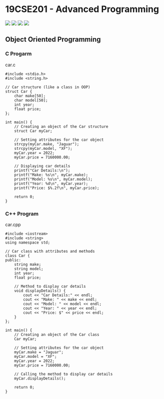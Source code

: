 # 19CSE201 - Advanced Programming
![](https://img.shields.io/badge/Batch-22CYS-lightgreen) ![](https://img.shields.io/badge/UG-blue) ![](https://img.shields.io/badge/Subject-AdP-blue)
![](https://img.shields.io/badge/-HPOJ-brown)

## Object Oriented Programming

### C Progarm

car.c
```
#include <stdio.h>
#include <string.h>

// Car structure (like a class in OOP)
struct Car {
    char make[50];
    char model[50];
    int year;
    float price;
};

int main() {
    // Creating an object of the Car structure
    struct Car myCar;
    
    // Setting attributes for the car object
    strcpy(myCar.make, "Jaguar");
    strcpy(myCar.model, "XF");
    myCar.year = 2022;
    myCar.price = 7160000.00;
    
    // Displaying car details
    printf("Car Details:\n");
    printf("Make: %s\n", myCar.make);
    printf("Model: %s\n", myCar.model);
    printf("Year: %d\n", myCar.year);
    printf("Price: $%.2f\n", myCar.price);

    return 0;
}
```

### C++ Program

car.cpp
```
#include <iostream>
#include <string>
using namespace std;

// Car class with attributes and methods
class Car {
public:
    string make;
    string model;
    int year;
    float price;

    // Method to display car details
    void displayDetails() {
        cout << "Car Details:" << endl;
        cout << "Make: " << make << endl;
        cout << "Model: " << model << endl;
        cout << "Year: " << year << endl;
        cout << "Price: $" << price << endl;
    }
};

int main() {
    // Creating an object of the Car class
    Car myCar;
    
    // Setting attributes for the car object
    myCar.make = "Jaguar";
    myCar.model = "XF";
    myCar.year = 2022;
    myCar.price = 7160000.00;

    // Calling the method to display car details
    myCar.displayDetails();

    return 0;
}
```

```
